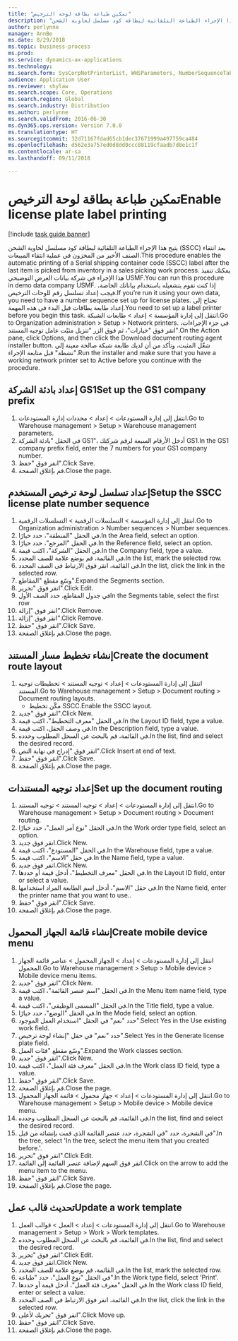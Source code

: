```yaml
--- 
title: "تمكين طباعة بطاقة لوحة الترخيص"
description: "يتيح هذا الإجراء الطباعة التلقائية لبطاقة كود مسلسل لحاوية الشحن (SSCC)‬ بعد انتقاء الصنف الأخير من المخزون في عملية انتقاء المبيعات."
author: perlynne
manager: AnnBe
ms.date: 8/29/2018
ms.topic: business-process
ms.prod: 
ms.service: dynamics-ax-applications
ms.technology: 
ms.search.form: SysCorpNetPrinterList, WHSParameters, NumberSequenceTableListPage, NumberSequenceDetails, WHSDocumentRoutingLayout, WHSDocumentRouting, WHSRFMenuItem, WHSRFMenu, WHSWorkTemplateTable
audience: Application User
ms.reviewer: shylaw
ms.search.scope: Core, Operations
ms.search.region: Global
ms.search.industry: Distribution
ms.author: perlynne
ms.search.validFrom: 2016-06-30
ms.dyn365.ops.version: Version 7.0.0
ms.translationtype: HT
ms.sourcegitcommit: 32d71167fdad65cb1dec37671999a497759ca484
ms.openlocfilehash: d562e3a757ed0d8dd0ccc88119cfaadb7d8e1c1f
ms.contentlocale: ar-sa
ms.lasthandoff: 09/11/2018

---
```

# <a name="enable-license-plate-label-printing"></a><span data-ttu-id="14d7e-103">تمكين طباعة بطاقة لوحة الترخيص</span><span class="sxs-lookup"><span data-stu-id="14d7e-103">Enable license plate label printing</span></span>

[!include [task guide banner](../../includes/task-guide-banner.md)]

<span data-ttu-id="14d7e-104">يتيح هذا الإجراء الطباعة التلقائية لبطاقة كود مسلسل لحاوية الشحن (SSCC)‬ بعد انتقاء الصنف الأخير من المخزون في عملية انتقاء المبيعات.</span><span class="sxs-lookup"><span data-stu-id="14d7e-104">This procedure enables the automatic printing of a Serial shipping container code (SSCC) label after the last item is picked from inventory in a sales picking work process.</span></span> <span data-ttu-id="14d7e-105">يمكنك تنفيذ هذا الإجراء في شركة بيانات العرض التوضيحي USMF.</span><span class="sxs-lookup"><span data-stu-id="14d7e-105">You can run this procedure in demo data company USMF.</span></span> <span data-ttu-id="14d7e-106">إذا كنت تقوم بتشغيله باستخدام بياناتك الخاصة، فيجب إعداد تسلسل رقم للوحات الترخيص.</span><span class="sxs-lookup"><span data-stu-id="14d7e-106">If you’re run it using your own data, you need to have a number sequence set up for license plates.</span></span> <span data-ttu-id="14d7e-107">تحتاج إلى إعداد طابعة بطاقات قبل البدء في هذه المهمة.</span><span class="sxs-lookup"><span data-stu-id="14d7e-107">You need to set up a label printer before you begin this task.</span></span> <span data-ttu-id="14d7e-108">انتقل إلى إدارة المؤسسة > إعداد > طابعات الشبكة‬.</span><span class="sxs-lookup"><span data-stu-id="14d7e-108">Go to Organization administration > Setup > Network printers.</span></span> <span data-ttu-id="14d7e-109">في جزء الإجراءات، انقر فوق "خيارات"، ثم فوق الزر "تنزيل مثبّت عامل توجيه المستند‬".</span><span class="sxs-lookup"><span data-stu-id="14d7e-109">On the Action pane, click Options, and then click the Download document routing agent installer button.</span></span> <span data-ttu-id="14d7e-110">شغّل المثبت، وتأكد من أن لديك طابعة شبكة صالحة معينة إلى "نشطة" قبل متابعة الإجراء.</span><span class="sxs-lookup"><span data-stu-id="14d7e-110">Run the installer and make sure that you have a working network printer set to Active before you continue with the procedure.</span></span>


## <a name="set-up-the-gs1-company-prefix"></a><span data-ttu-id="14d7e-111">إعداد بادئة الشركة GS1</span><span class="sxs-lookup"><span data-stu-id="14d7e-111">Set up the GS1 company prefix</span></span>
1. <span data-ttu-id="14d7e-112">انتقل إلى إدارة المستودعات > إعداد‬ > محددات إدارة المستودعات.</span><span class="sxs-lookup"><span data-stu-id="14d7e-112">Go to Warehouse management > Setup > Warehouse management parameters.</span></span>
2. <span data-ttu-id="14d7e-113">في الحقل "بادئة الشركة GS1"، أدخل الأرقام السبعة لرقم شركتك GS1.</span><span class="sxs-lookup"><span data-stu-id="14d7e-113">In the GS1 company prefix field, enter the 7 numbers for your GS1 company number.</span></span>
3. <span data-ttu-id="14d7e-114">انقر فوق "حفظ".</span><span class="sxs-lookup"><span data-stu-id="14d7e-114">Click Save.</span></span>
4. <span data-ttu-id="14d7e-115">قم بإغلاق الصفحة.</span><span class="sxs-lookup"><span data-stu-id="14d7e-115">Close the page.</span></span>

## <a name="setup-the-sscc-license-plate-number-sequence"></a><span data-ttu-id="14d7e-116">إعداد تسلسل لوحة ترخيص المستخدم</span><span class="sxs-lookup"><span data-stu-id="14d7e-116">Setup the SSCC license plate number sequence</span></span>
1. <span data-ttu-id="14d7e-117">انتقل إلى إدارة المؤسسة > التسلسلات الرقمية > التسلسلات الرقمية.</span><span class="sxs-lookup"><span data-stu-id="14d7e-117">Go to Organization administration > Number sequences > Number sequences.</span></span>
2. <span data-ttu-id="14d7e-118">في الحقل "المنطقة"، حدد خيارًا.</span><span class="sxs-lookup"><span data-stu-id="14d7e-118">In the Area field, select an option.</span></span>
3. <span data-ttu-id="14d7e-119">في الحقل "المرجع"، حدد خيارًا.</span><span class="sxs-lookup"><span data-stu-id="14d7e-119">In the Reference field, select an option.</span></span>
4. <span data-ttu-id="14d7e-120">في الحقل "الشركة"، اكتب قيمة.</span><span class="sxs-lookup"><span data-stu-id="14d7e-120">In the Company field, type a value.</span></span>
5. <span data-ttu-id="14d7e-121">في القائمة، قم بوضع علامة للصف المحدد.</span><span class="sxs-lookup"><span data-stu-id="14d7e-121">In the list, mark the selected row.</span></span>
6. <span data-ttu-id="14d7e-122">في القائمة، انقر فوق الارتباط في الصف المحدد.</span><span class="sxs-lookup"><span data-stu-id="14d7e-122">In the list, click the link in the selected row.</span></span>
7. <span data-ttu-id="14d7e-123">وسّع مقطع "المقاطع‬".</span><span class="sxs-lookup"><span data-stu-id="14d7e-123">Expand the Segments section.</span></span>
8. <span data-ttu-id="14d7e-124">انقر فوق "تحرير".</span><span class="sxs-lookup"><span data-stu-id="14d7e-124">Click Edit.</span></span>
9. <span data-ttu-id="14d7e-125">في جدول المقاطع، حدد الصف الأول</span><span class="sxs-lookup"><span data-stu-id="14d7e-125">In the Segments table, select the first row</span></span>
10. <span data-ttu-id="14d7e-126">انقر فوق "إزالة".</span><span class="sxs-lookup"><span data-stu-id="14d7e-126">Click Remove.</span></span>
11. <span data-ttu-id="14d7e-127">انقر فوق "إزالة".</span><span class="sxs-lookup"><span data-stu-id="14d7e-127">Click Remove.</span></span>
12. <span data-ttu-id="14d7e-128">انقر فوق "حفظ".</span><span class="sxs-lookup"><span data-stu-id="14d7e-128">Click Save.</span></span>
13. <span data-ttu-id="14d7e-129">قم بإغلاق الصفحة.</span><span class="sxs-lookup"><span data-stu-id="14d7e-129">Close the page.</span></span>

## <a name="create-the-document-route-layout"></a><span data-ttu-id="14d7e-130">إنشاء تخطيط مسار المستند</span><span class="sxs-lookup"><span data-stu-id="14d7e-130">Create the document route layout</span></span>
1. <span data-ttu-id="14d7e-131">انتقل إلى إدارة المستودعات > إعداد > توجيه المستند > تخطيطات توجيه المستند.</span><span class="sxs-lookup"><span data-stu-id="14d7e-131">Go to Warehouse management > Setup > Document routing > Document routing layouts.</span></span>
    * <span data-ttu-id="14d7e-132">مكّن تخطيط SSCC.</span><span class="sxs-lookup"><span data-stu-id="14d7e-132">Enable the SSCC layout.</span></span>  
2. <span data-ttu-id="14d7e-133">انقر فوق "جديد".</span><span class="sxs-lookup"><span data-stu-id="14d7e-133">Click New.</span></span>
3. <span data-ttu-id="14d7e-134">في الحقل "معرف التخطيط"، اكتب قيمة.</span><span class="sxs-lookup"><span data-stu-id="14d7e-134">In the Layout ID field, type a value.</span></span>
4. <span data-ttu-id="14d7e-135">في وصف الحقل، اكتب قيمة.</span><span class="sxs-lookup"><span data-stu-id="14d7e-135">In the Description field, type a value.</span></span>
5. <span data-ttu-id="14d7e-136">في القائمة، قم بالبحث عن السجل المطلوب وحدده.</span><span class="sxs-lookup"><span data-stu-id="14d7e-136">In the list, find and select the desired record.</span></span>
6. <span data-ttu-id="14d7e-137">انقر فوق "إدراج في نهاية النص".</span><span class="sxs-lookup"><span data-stu-id="14d7e-137">Click Insert at end of text.</span></span>
7. <span data-ttu-id="14d7e-138">انقر فوق "حفظ".</span><span class="sxs-lookup"><span data-stu-id="14d7e-138">Click Save.</span></span>
8. <span data-ttu-id="14d7e-139">قم بإغلاق الصفحة.</span><span class="sxs-lookup"><span data-stu-id="14d7e-139">Close the page.</span></span>

## <a name="set-up-the-document-routing"></a><span data-ttu-id="14d7e-140">إعداد توجيه المستندات</span><span class="sxs-lookup"><span data-stu-id="14d7e-140">Set up the document routing</span></span>
1. <span data-ttu-id="14d7e-141">انتقل إلى إدارة المستودعات > إعداد > توجيه المستند > توجيه المستند.</span><span class="sxs-lookup"><span data-stu-id="14d7e-141">Go to Warehouse management > Setup > Document routing > Document routing.</span></span>
2. <span data-ttu-id="14d7e-142">في الحقل "نوع أمر العمل‬"، حدد خيارًا.</span><span class="sxs-lookup"><span data-stu-id="14d7e-142">In the Work order type field, select an option.</span></span>
3. <span data-ttu-id="14d7e-143">انقر فوق جديد.</span><span class="sxs-lookup"><span data-stu-id="14d7e-143">Click New.</span></span>
4. <span data-ttu-id="14d7e-144">في الحقل "المستودع"، اكتب قيمة.</span><span class="sxs-lookup"><span data-stu-id="14d7e-144">In the Warehouse field, type a value.</span></span>
5. <span data-ttu-id="14d7e-145">في حقل "الاسم"، اكتب قيمة.</span><span class="sxs-lookup"><span data-stu-id="14d7e-145">In the Name field, type a value.</span></span>
6. <span data-ttu-id="14d7e-146">انقر فوق جديد.</span><span class="sxs-lookup"><span data-stu-id="14d7e-146">Click New.</span></span>
7. <span data-ttu-id="14d7e-147">في الحقل "معرف التخطيط‬"، أدخل قيمة أو حددها.</span><span class="sxs-lookup"><span data-stu-id="14d7e-147">In the Layout ID field, enter or select a value.</span></span>
8. <span data-ttu-id="14d7e-148">في حقل "الاسم"، أدخل اسم الطابعة المراد استخدامها.</span><span class="sxs-lookup"><span data-stu-id="14d7e-148">In the Name field, enter the printer name that you want to use..</span></span>
9. <span data-ttu-id="14d7e-149">انقر فوق "حفظ".</span><span class="sxs-lookup"><span data-stu-id="14d7e-149">Click Save.</span></span>
10. <span data-ttu-id="14d7e-150">قم بإغلاق الصفحة.</span><span class="sxs-lookup"><span data-stu-id="14d7e-150">Close the page.</span></span>

## <a name="create-mobile-device-menu"></a><span data-ttu-id="14d7e-151">إنشاء قائمة الجهاز المحمول</span><span class="sxs-lookup"><span data-stu-id="14d7e-151">Create mobile device menu</span></span>
1. <span data-ttu-id="14d7e-152">انتقل إلى إدارة المستودعات > إعداد > الجهاز المحمول > عناصر قائمة الجهاز المحمول.</span><span class="sxs-lookup"><span data-stu-id="14d7e-152">Go to Warehouse management > Setup > Mobile device > Mobile device menu items.</span></span>
2. <span data-ttu-id="14d7e-153">انقر فوق "جديد".</span><span class="sxs-lookup"><span data-stu-id="14d7e-153">Click New.</span></span>
3. <span data-ttu-id="14d7e-154">في الحقل "اسم عنصر القائمة‬"، اكتب قيمة.</span><span class="sxs-lookup"><span data-stu-id="14d7e-154">In the Menu item name field, type a value.</span></span>
4. <span data-ttu-id="14d7e-155">في الحقل "المسمى الوظيفي"، اكتب قيمة.</span><span class="sxs-lookup"><span data-stu-id="14d7e-155">In the Title field, type a value.</span></span>
5. <span data-ttu-id="14d7e-156">في الحقل "الوضع"، حدد خيارًا.</span><span class="sxs-lookup"><span data-stu-id="14d7e-156">In the Mode field, select an option.</span></span>
6. <span data-ttu-id="14d7e-157">حدد "نعم" في الحقل "استخدام العمل الموجود‬".</span><span class="sxs-lookup"><span data-stu-id="14d7e-157">Select Yes in the Use existing work field.</span></span>
7. <span data-ttu-id="14d7e-158">حدد "نعم" في حقل "إنشاء لوحة ترخيص‬".</span><span class="sxs-lookup"><span data-stu-id="14d7e-158">Select Yes in the Generate license plate field.</span></span>
8. <span data-ttu-id="14d7e-159">وسّع مقطع "فئات العمل".</span><span class="sxs-lookup"><span data-stu-id="14d7e-159">Expand the Work classes section.</span></span>
9. <span data-ttu-id="14d7e-160">انقر فوق "جديد".</span><span class="sxs-lookup"><span data-stu-id="14d7e-160">Click New.</span></span>
10. <span data-ttu-id="14d7e-161">في الحقل "معرف فئة العمل"، اكتب قيمة.</span><span class="sxs-lookup"><span data-stu-id="14d7e-161">In the Work class ID field, type a value.</span></span>
11. <span data-ttu-id="14d7e-162">انقر فوق "حفظ".</span><span class="sxs-lookup"><span data-stu-id="14d7e-162">Click Save.</span></span>
12. <span data-ttu-id="14d7e-163">قم بإغلاق الصفحة.</span><span class="sxs-lookup"><span data-stu-id="14d7e-163">Close the page.</span></span>
13. <span data-ttu-id="14d7e-164">انتقل إلى إدارة المستودعات > إعداد > جهاز محمول > قائمة الجهاز المحمول.</span><span class="sxs-lookup"><span data-stu-id="14d7e-164">Go to Warehouse management > Setup > Mobile device > Mobile device menu.</span></span>
14. <span data-ttu-id="14d7e-165">في القائمة، قم بالبحث عن السجل المطلوب وحدده.</span><span class="sxs-lookup"><span data-stu-id="14d7e-165">In the list, find and select the desired record.</span></span>
15. <span data-ttu-id="14d7e-166">في الشجرة، حدد "في الشجرة، حدد عنصر القائمة الذي قمت بإنشائه من قبل".</span><span class="sxs-lookup"><span data-stu-id="14d7e-166">In the tree, select 'In the tree, select the menu item that you created before.'.</span></span>
16. <span data-ttu-id="14d7e-167">انقر فوق "تحرير".</span><span class="sxs-lookup"><span data-stu-id="14d7e-167">Click Edit.</span></span>
17. <span data-ttu-id="14d7e-168">انقر فوق السهم لإضافة عنصر القائمة إلى القائمة.</span><span class="sxs-lookup"><span data-stu-id="14d7e-168">Click on the arrow to add the menu item to the menu.</span></span>
18. <span data-ttu-id="14d7e-169">انقر فوق "حفظ".</span><span class="sxs-lookup"><span data-stu-id="14d7e-169">Click Save.</span></span>
19. <span data-ttu-id="14d7e-170">قم بإغلاق الصفحة.</span><span class="sxs-lookup"><span data-stu-id="14d7e-170">Close the page.</span></span>

## <a name="update-a-work-template"></a><span data-ttu-id="14d7e-171">تحديث قالب عمل</span><span class="sxs-lookup"><span data-stu-id="14d7e-171">Update a work template</span></span>
1. <span data-ttu-id="14d7e-172">انتقل إلى إدارة المستودعات > إعداد > العمل > قوالب العمل.</span><span class="sxs-lookup"><span data-stu-id="14d7e-172">Go to Warehouse management > Setup > Work > Work templates.</span></span>
2. <span data-ttu-id="14d7e-173">في القائمة، قم بالبحث عن السجل المطلوب وحدده.</span><span class="sxs-lookup"><span data-stu-id="14d7e-173">In the list, find and select the desired record.</span></span>
3. <span data-ttu-id="14d7e-174">انقر فوق "تحرير".</span><span class="sxs-lookup"><span data-stu-id="14d7e-174">Click Edit.</span></span>
4. <span data-ttu-id="14d7e-175">انقر فوق جديد.</span><span class="sxs-lookup"><span data-stu-id="14d7e-175">Click New.</span></span>
5. <span data-ttu-id="14d7e-176">في القائمة، قم بوضع علامة للصف المحدد.</span><span class="sxs-lookup"><span data-stu-id="14d7e-176">In the list, mark the selected row.</span></span>
6. <span data-ttu-id="14d7e-177">في الحقل "نوع العمل"، حدد "طباعة".</span><span class="sxs-lookup"><span data-stu-id="14d7e-177">In the Work type field, select 'Print'.</span></span>
7. <span data-ttu-id="14d7e-178">في الحقل "معرف فئة العمل"، أدخل قيمة أو حددها.</span><span class="sxs-lookup"><span data-stu-id="14d7e-178">In the Work class ID field, enter or select a value.</span></span>
8. <span data-ttu-id="14d7e-179">في القائمة، انقر فوق الارتباط في الصف المحدد.</span><span class="sxs-lookup"><span data-stu-id="14d7e-179">In the list, click the link in the selected row.</span></span>
9. <span data-ttu-id="14d7e-180">انقر فوق "تحريك لأعلى".</span><span class="sxs-lookup"><span data-stu-id="14d7e-180">Click Move up.</span></span>
10. <span data-ttu-id="14d7e-181">انقر فوق "حفظ".</span><span class="sxs-lookup"><span data-stu-id="14d7e-181">Click Save.</span></span>
11. <span data-ttu-id="14d7e-182">قم بإغلاق الصفحة.</span><span class="sxs-lookup"><span data-stu-id="14d7e-182">Close the page.</span></span>


